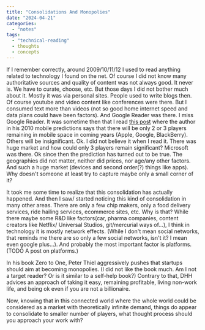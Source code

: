 ```yaml
---
title: "Consolidations And Monopolies"
date: "2024-04-21"
categories: 
  - "notes"
tags: 
  - "technical-reading"
  - thoughts
  - concepts
---
```

If I remember correctly, around 2009/10/11/12 I used to read anything related to technology I found on the net. Of course I did not know many authoritative sources and quality of content was not always good. It never is. We have to curate, choose, etc. But those days I did not bother much about it. Mostly it was via personal sites. People used to write blogs then. Of course youtube and video content like conferences were there. But I consumed text more than videos (not so good home internet speed and data plans could have been factors). And Google Reader was there. I miss Google Reader.
It was sometime then that I read [this post](https://www.cringely.com/2010/01/22/mobile-2010-predictions-apple-google-rim-oh-my/) where the author in his 2010 mobile predictions says that there will be only 2 or 3 players remaining in mobile space in coming years (Apple, Google, BlackBerry). Others will be insignificant. Ok. I did not believe it when I read it. There was huge market and how could only 3 players remain significant? Microsoft was there. Ok since then the prediction has turned out to be true. The geographies did not matter, neither did prices, nor age/any other factors. And such a huge market (devices and second order(?) things like apps). Why doesn't someone at least try to capture maybe only a small corner of it?

It took me some time to realize that this consolidation has actually happened. And then I saw/ started noticing this kind of consolidation in many other areas. There are only a few chip makers, only a food delivery services, ride hailing services, ecommerce sites, etc. Why is that? While there maybe some R&D like factors(car, pharma companies, content creators like Netflix/ Universal Studios, git/mercurial ways of...), I think in technology it is mostly network effects. (While I don't mean social networks, that reminds me there are so only a few social networks, isn't it? I mean even google plus...). And probably the most important factor is platforms. (TODO A post on platforms.)

In his book Zero to One, Peter Thiel aggressively pushes that startups should aim at becoming monopolies. (I did not like the book much. Am I not a target reader? Or is it similar to a self-help book?) Contrary to that, DHH advices an approach of taking it easy, remaining profitable, living non-work life, and being ok even if you are not a billionaire.

Now, knowing that in this connected world where the whole world could be considered as a market with theoretically infinite demand, things do appear to consolidate to smaller number of players, what thought process should you approach your work with?